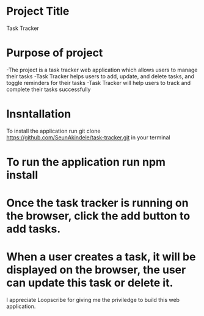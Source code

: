 # Project Title
Task Tracker

# Purpose of project
-The project is a task tracker web application which allows users to manage their tasks
-Task Tracker helps users to add, update, and delete tasks, and toggle reminders for their tasks
-Task Tracker will help users to track and complete their tasks successfully

# Insntallation
To install the application run git clone https://github.com/SeunAkindele/task-tracker.git in your terminal

# To run the application run npm install

# Once the task tracker is running on the browser, click the add button to add tasks.

# When a user creates a task, it will be displayed on the browser, the user can update this task or delete it. 

I appreciate Loopscribe for giving me the priviledge to build this web application.

